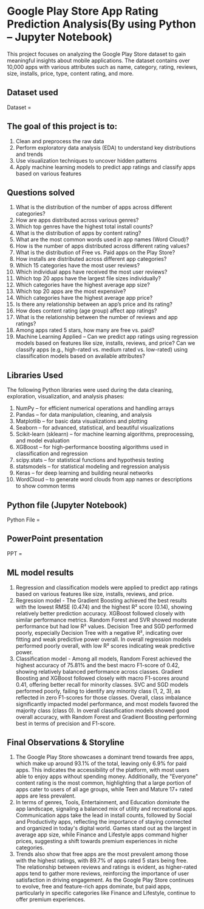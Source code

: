 # Google Play Store App Rating Prediction Analysis(By using Python – Jupyter Notebook)
This project focuses on analyzing the Google Play Store dataset to gain meaningful insights about mobile applications. The dataset contains over 10,000 apps with various attributes such as name, category, rating, reviews, size, installs, price, type, content rating, and more.


## Dataset used
Dataset =

## The goal of this project is to:
1) Clean and preprocess the raw data
2) Perform exploratory data analysis (EDA) to understand key distributions and trends
3) Use visualization techniques to uncover hidden patterns
4) Apply machine learning models to predict app ratings and classify apps based on various features

## Questions solved
1)	 What is the distribution of the number of apps across different categories?
2)	How are apps distributed across various genres?
3)	Which top genres have the highest total install counts?
4)	What is the distribution of apps by content rating?
5)	What are the most common words used in app names (Word Cloud)?
6)	How is the number of apps distributed across different rating values?
7)	What is the distribution of Free vs. Paid apps on the Play Store?
8)	How installs are distributed across different app categories?
9)	Which 15 categories have the most user reviews?
10)	Which individual apps have received the most user reviews?
11)	Which top 20 apps have the largest file sizes individually?
12)	Which categories have the highest average app size?
13)	Which top 20 apps are the most expensive?
14)	Which categories have the highest average app price?
15)	Is there any relationship between an app’s price and its rating?
16)	How does content rating (age group) affect app ratings?
17)	What is the relationship between the number of reviews and app ratings?
18)	Among apps rated 5 stars, how many are free vs. paid?
19)	Machine Learning Applied – 
Can we predict app ratings using regression models based on features like size, installs, reviews, and price?
Can we classify apps (e.g., high-rated vs. medium rated vs. low-rated) using classification models based on available attributes?

## Libraries Used
The following Python libraries were used during the data cleaning, exploration, visualization, and analysis phases:
1) NumPy – for efficient numerical operations and handling arrays
2) Pandas – for data manipulation, cleaning, and analysis
3) Matplotlib – for basic data visualizations and plotting
4) Seaborn – for advanced, statistical, and beautiful visualizations
5) Scikit-learn (sklearn) – for machine learning algorithms, preprocessing, and model evaluation
6) XGBoost – for high-performance boosting algorithms used in classification and regression
7) scipy.stats – for statistical functions and hypothesis testing
8) statsmodels – for statistical modeling and regression analysis
9) Keras – for deep learning and building neural networks
10) WordCloud – to generate word clouds from app names or descriptions to show common terms

## Python file (Jupyter Notebook)
Python File =

## PowerPoint presentation
PPT =


## ML model results
1) Regression and classification models were applied to predict app ratings based on various features like size, installs, reviews, and price.
2) Regression model  -  The Gradient Boosting achieved the best results with the lowest RMSE (0.474) and the highest R² score (0.14), showing relatively better prediction accuracy. XGBoost followed closely with similar performance metrics. Random Forest and SVR showed moderate performance but had low R² values. Decision Tree and SGD performed poorly, especially Decision Tree with a negative R², indicating over fitting and weak predictive power overall. In overall regression models performed poorly overall, with low R² scores indicating weak predictive power.
3) Classification model  - Among all models, Random Forest achieved the highest accuracy of 75.81% and the best macro F1-score of 0.42, showing relatively balanced performance across classes. Gradient Boosting and XGBoost followed closely with macro F1-scores around 0.41, offering better recall for minority classes. SVC and SGD models performed poorly, failing to identify any minority class (1, 2, 3), as reflected in zero F1-scores for those classes. Overall, class imbalance significantly impacted model performance, and most models favored the majority class (class 0). In overall classification models showed good overall accuracy, with Random Forest and Gradient Boosting performing best in terms of precision and F1-score.


## Final Observations & Storyline
1) The Google Play Store showcases a dominant trend towards free apps, which make up around 93.1% of the total, leaving only 6.9% for paid apps. This indicates the accessibility of the platform, with most users able to enjoy apps without spending money. Additionally, the "Everyone" content rating is the most common, highlighting that a large portion of apps cater to users of all age groups, while Teen and Mature 17+ rated apps are less prevalent.
2) In terms of genres, Tools, Entertainment, and Education dominate the app landscape, signaling a balanced mix of utility and recreational apps. Communication apps take the lead in install counts, followed by Social and Productivity apps, reflecting the importance of staying connected and organized in today's digital world. Games stand out as the largest in average app size, while Finance and Lifestyle apps command higher prices, suggesting a shift towards premium experiences in niche categories.
3) Trends also show that free apps are the most prevalent among those with the highest ratings, with 89.7% of apps rated 5 stars being free. The relationship between reviews and ratings is evident, as higher-rated apps tend to gather more reviews, reinforcing the importance of user satisfaction in driving engagement. As the Google Play Store continues to evolve, free and feature-rich apps dominate, but paid apps, particularly in specific categories like Finance and Lifestyle, continue to offer premium experiences. 









